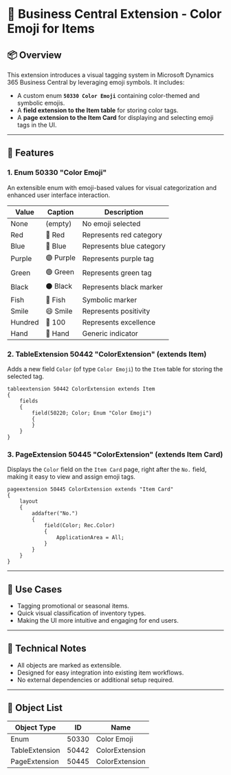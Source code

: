 # 🎨 **Business Central Extension - Color Emoji for Items**

## 📦 **Overview**

This extension introduces a visual tagging system in Microsoft Dynamics 365 Business Central by leveraging emoji symbols. It includes:

- A custom enum **`50330 Color Emoji`** containing color-themed and symbolic emojis.
- A **field extension to the Item table** for storing color tags.
- A **page extension to the Item Card** for displaying and selecting emoji tags in the UI.

---

## 🧾 **Features**

### **1. Enum 50330 "Color Emoji"**

An extensible enum with emoji-based values for visual categorization and enhanced user interface interaction.

| **Value** | **Caption**     | **Description**           |
|-----------|------------------|----------------------------|
| None      | (empty)          | No emoji selected          |
| Red       | 🔴 Red           | Represents red category    |
| Blue      | 🔵 Blue          | Represents blue category   |
| Purple    | 🟣 Purple         | Represents purple tag      |
| Green     | 🟢 Green          | Represents green tag       |
| Black     | ⚫ Black          | Represents black marker    |
| Fish      | 🐠 Fish           | Symbolic marker            |
| Smile     | 😄 Smile          | Represents positivity      |
| Hundred   | 💯 100            | Represents excellence      |
| Hand      | 🫳 Hand           | Generic indicator          |

### **2. TableExtension 50442 "ColorExtension" (extends Item)**

Adds a new field `Color` (of type `Color Emoji`) to the `Item` table for storing the selected tag.

```al
tableextension 50442 ColorExtension extends Item
{
    fields
    {
        field(50220; Color; Enum "Color Emoji")
        {
        }
    }
}
````

### **3. PageExtension 50445 "ColorExtension" (extends Item Card)**

Displays the `Color` field on the `Item Card` page, right after the `No.` field, making it easy to view and assign emoji tags.

```al
pageextension 50445 ColorExtension extends "Item Card"
{
    layout
    {
        addafter("No.")
        {
            field(Color; Rec.Color)
            {
                ApplicationArea = All;
            }
        }
    }
}
```

---

## 📌 **Use Cases**

* Tagging promotional or seasonal items.
* Quick visual classification of inventory types.
* Making the UI more intuitive and engaging for end users.

---

## 🔧 **Technical Notes**

* All objects are marked as extensible.
* Designed for easy integration into existing item workflows.
* No external dependencies or additional setup required.

---

## 📂 **Object List**

| **Object Type** | **ID** | **Name**       |
| --------------- | ------ | -------------- |
| Enum            | 50330  | Color Emoji    |
| TableExtension  | 50442  | ColorExtension |
| PageExtension   | 50445  | ColorExtension |


